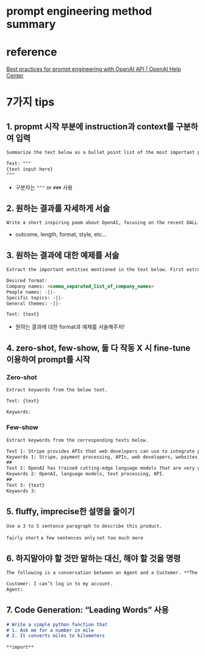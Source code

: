 # prompt engineering method summary

# reference

[Best practices for prompt engineering with OpenAI API | OpenAI Help Center](https://help.openai.com/en/articles/6654000-best-practices-for-prompt-engineering-with-openai-api)

# 7가지 tips

## 1. propmt 시작 부분에 instruction과 context를 구분하여 입력

```markdown
Summarize the text below as a bullet point list of the most important points.

Text: """
{text input here}
"""
```

- 구분자는 `"""` or `###` 사용

## 2. 원하는 결과를 자세하게 서술

```markdown
Write a short inspiring poem about OpenAI, focusing on the recent DALL-E product launch (DALL-E is a text to image ML model) in the style of a {famous poet}
```

- outcome, length, format, style, etc…

## 3. 원하는 결과에 대한 예제를 서술

```markdown
Extract the important entities mentioned in the text below. First extract all company names, then extract all people names, then extract specific topics which fit the content and finally extract general overarching themes

Desired format:
Company names: <comma_separated_list_of_company_names>
People names: -||-
Specific topics: -||-
General themes: -||-

Text: {text}
```

- 원하는 결과에 대한 format과 예제를 서술해주자!

## 4. zero-shot, few-show, 둘 다 작동 X 시 fine-tune 이용하여 prompt를 시작

### Zero-shot

```markdown
Extract keywords from the below text.

Text: {text}

Keywords:
```

### Few-show

```markdown
Extract keywords from the corresponding texts below.

Text 1: Stripe provides APIs that web developers can use to integrate payment processing into their websites and mobile applications.
Keywords 1: Stripe, payment processing, APIs, web developers, websites, mobile applications
##
Text 2: OpenAI has trained cutting-edge language models that are very good at understanding and generating text. Our API provides access to these models and can be used to solve virtually any task that involves processing language.
Keywords 2: OpenAI, language models, text processing, API.
##
Text 3: {text}
Keywords 3:
```

## 5. fluffy, imprecise한 설명을 줄이기

```markdown
Use a 3 to 5 sentence paragraph to describe this product.
```

 `fairly short` `a few sentences only` `not too much more`

## 6. 하지말아야 할 것만 말하는 대신, 해야 할 것을 명령

```markdown
The following is a conversation between an Agent and a Customer. **The agent will attempt to diagnose the problem and suggest a solution, whilst refraining from asking any questions related to PII.** **Instead of asking for PII, such as username or password, refer the user to the help article www.samplewebsite.com/help/faq**

Customer: I can’t log in to my account.
Agent:
```

## 7. Code Generation: “Leading Words” 사용
```markdown
# Write a simple python function that
# 1. Ask me for a number in mile
# 2. It converts miles to kilometers
 
**import**
```

